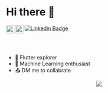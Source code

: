 # Hi there 👋

[![Linkedin Badge](https://img.shields.io/badge/-GautamGoyal-blue?style=flat-square&logo=Linkedin&logoColor=white&link=https://www.linkedin.com/in/jonathangin/)](https://www.linkedin.com/in/gautam-goyal-4440b0192/)
<a href="https://github.com/Gautam-Goyal">
  <img align="left" alt=" GitHub" width="22px" src="https://cdn.jsdelivr.net/npm/simple-icons@v3/icons/github.svg" />
</a>
<a href="mailto:gautamgoyal6335@gmail.com">
  <img align="left" alt=" Mail" width="22px" src="https://cdn.jsdelivr.net/npm/simple-icons@v3/icons/gmail.svg" />
</a>

<br></br>
- 🌱 Flutter explorer <br>
- 🤖 Machine Learning enthusiast <br>
- 📤 DM me to collabrate <br>

<p align="center">
<a href = " ">
  <img align="center" src="https://github-readme-stats.vercel.app/api/top-langs/?username=Gautam-Goyal" />
<!--   <img align="center" src="https://github-readme-stats.vercel.app/api?username=akuma-dhruv&show_icons=true&theme=synthwave" alt="Dhruv's github stats"/> -->
</a>
</p>
<br></br>
